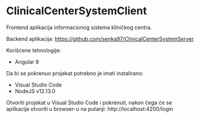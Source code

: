 # ClinicalCenterSystemClient

Frontend aplikacija informacionog sistema kliničkog centra.

Backend aplikacija: https://github.com/senka97/ClinicalCenterSystemServer

Korišćene tehnologije:

 -  Angular 8

Da bi se pokrenuo projekat potrebno je imati instalirano:

 - Visual Studio Code
 - NodeJS v12.13.0
 
Otvoriti projekat u Visual Studio Code i pokrenuti, nakon čega će se aplikacija otvoriti u browser-u na putanji: http://localhost:4200/login
